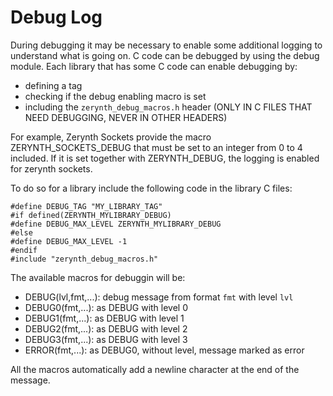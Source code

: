 # Debug Log 

During debugging it may be necessary to enable some additional logging to understand what is going on.
C code can be debugged by using the debug module.
Each library that has some C code can enable debugging by:

- defining a tag
- checking if the debug enabling macro is set
- including the ```zerynth_debug_macros.h``` header (ONLY IN C FILES THAT NEED DEBUGGING, NEVER IN OTHER HEADERS)

For example, Zerynth Sockets provide the macro ZERYNTH_SOCKETS_DEBUG that must be set to an integer from 0 to 4 included.
If it is set together with ZERYNTH_DEBUG, the logging is enabled for zerynth sockets.

To do so for a library include the following code in the library C files:

```
#define DEBUG_TAG "MY_LIBRARY_TAG"
#if defined(ZERYNTH_MYLIBRARY_DEBUG)
#define DEBUG_MAX_LEVEL ZERYNTH_MYLIBRARY_DEBUG
#else
#define DEBUG_MAX_LEVEL -1
#endif
#include "zerynth_debug_macros.h"

```

The available macros for debuggin will be:

- DEBUG(lvl,fmt,...): debug message from format ```fmt``` with level ```lvl```
- DEBUG0(fmt,...): as DEBUG with level 0
- DEBUG1(fmt,...): as DEBUG with level 1
- DEBUG2(fmt,...): as DEBUG with level 2
- DEBUG3(fmt,...): as DEBUG with level 3
- ERROR(fmt,...): as DEBUG0, without level, message marked as error

All the macros automatically add a newline character at the end of the message.
